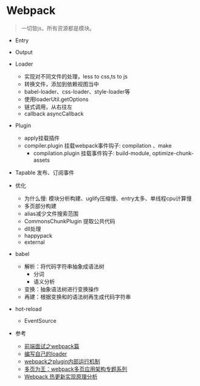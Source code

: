 # Webpack
> 一切皆js，所有资源都是模块。

- Entry
- Output
- Loader
    - 实现对不同文件的处理，less to css,ts to js
    - 转换文件，添加到依赖视图当中
    - babel-loader、css-loader、style-loader等
    - 使用loaderUtil.getOptions
    - 链式调用，从右往左
    - callback asyncCallback
- Plugin
    - apply挂载插件
    - compiler.plugin 挂载webpack事件钩子: compilation 、make
        - compilation.plugin 挂载事件钩子: build-module, optimize-chunk-assets

- Tapable 发布、订阅事件

- 优化
    - 为什么慢: 模块分析构建、uglify压缩慢、entry太多、单线程cpu计算慢
    - 多页部分构建
    - alias减少文件搜索范围
    - CommonsChunkPlugin 提取公共代码
    - dll处理
    - happypack
    - external

- babel
    - 解析：将代码字符串抽象成语法树
        - 分词
        - 语义分析
    - 变换：抽象语法树进行变换操作
    - 再建：根据变换和的语法树再生成代码字符串

- hot-reload
    - EventSource

- 参考
    - [前端面试之webpack篇](https://juejin.im/post/59cb6307f265da064e1f65b9#heading-5)
    - [编写自己的loader](https://doc.webpack-china.org/contribute/writing-a-loader)
    - [webpack之plugin内部运行机制](https://fengmiaosen.github.io/2017/03/21/webpack-core-code/)
    - [多页为王：webpack多页应用架构专题系列](https://array_huang.coding.me/webpack-book/chapter0/preface.html)
    - [Webpack 热更新实现原理分析](https://zhuanlan.zhihu.com/p/30623057)